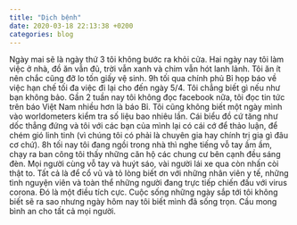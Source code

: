 ```yaml
---
title: "Dịch bệnh"
date: 2020-03-18 22:13:38 +0200
categories: blog
---
```

Ngày mai sẽ là ngày thứ 3 tôi không bước ra khỏi cửa. Hai ngày nay tôi làm việc ở nhà, đồ ăn vẫn đủ, trời vẫn xanh và chim vẫn hót lanh lảnh. Tôi ăn ít nên chắc cũng đỡ lo tốn giấy vệ sinh. 9h tối qua chính phủ Bỉ họp báo về việc hạn chế tối đa việc đi lại cho đến ngày 5/4. Tôi chẳng biết gì nếu như bạn không bảo. Gần 2 tuần nay tôi không đọc facebook nữa, tôi đọc tin tức trên báo Việt Nam nhiều hơn là báo Bỉ. Tôi cũng không biết một ngày mình vào worldometers kiểm tra số liệu bao nhiêu lần. Cái biểu đồ cứ tăng như dốc thẳng đứng và tôi với các bạn của mình lại có cái cớ để thảo luận, để chém gió linh tinh (vì chúng tôi có phải là chuyên gia hay chính trị gia gì đâu cơ chứ). 8h tối nay tôi đang ngồi trong nhà thì nghe tiếng vỗ tay ầm ầm, chạy ra ban công tôi thấy những căn hộ các chung cư bên cạnh đều sáng đèn. Mọi người cùng vỗ tay và huýt sáo, vài người lái xe qua còn nhấn còi thật to. Tất cả là để cổ vũ và tỏ lòng biết ơn với những nhân viên y tế, những tình nguyện viên và toàn thể những người đang trực tiếp chiến đấu với virus corona. Đó là một điều tích cực. Cuộc sống những ngày sắp tới tôi không biết sẽ ra sao nhưng ngày hôm nay tôi biết mình đã sống trọn. Cầu mong bình an cho tất cả mọi người.
